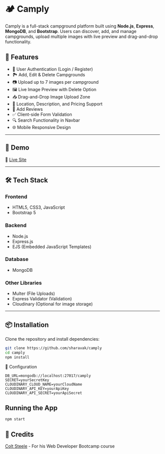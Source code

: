 # 🏕️ Camply

Camply is a full-stack campground platform built using **Node.js**, **Express**, **MongoDB**, and **Bootstrap**. Users can discover, add, and manage campgrounds, upload multiple images with live preview and drag-and-drop functionality.



## 🌟 Features

- 🔐 User Authentication (Login / Register)
- 🏞️ Add, Edit & Delete Campgrounds
- 📷 Upload up to 7 images per campground
- 🖼️ Live Image Preview with Delete Option
- 📥 Drag-and-Drop Image Upload Zone
- 📍 Location, Description, and Pricing Support
- 💬 Add Reviews 
- ✅ Client-side Form Validation
- 🔍 Search Functionality in Navbar
- 🌐 Mobile Responsive Design

---

## 📸 Demo

🔗 [Live Site](https://camply-101.vercel.app/) 

---

## 🛠️ Tech Stack

### Frontend
- HTML5, CSS3, JavaScript
- Bootstrap 5

### Backend
- Node.js
- Express.js
- EJS (Embedded JavaScript Templates)
### Database
- MongoDB

### Other Libraries
- Multer (File Uploads)
- Express Validator (Validation)
- Cloudinary (Optional for image storage)

---

## 📦 Installation

Clone the repository and install dependencies:

```bash
git clone https://github.com/sharavak/camply
cd camply
npm install
```
🔧 Configuration
```
DB_URL=mongodb://localhost:27017/camply
SECRET=yourSecretKey
CLOUDINARY_CLOUD_NAME=yourCloudName
CLOUDINARY_API_KEY=yourApiKey
CLOUDINARY_API_SECRET=yourApiSecret
```
## Running the App
```npm start```

## 🤝 Credits
[Colt Steele](https://www.udemy.com/course/the-web-developer-bootcamp) - For his Web Developer Bootcamp course

